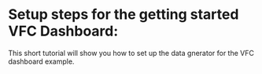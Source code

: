 # Setup steps for the getting started VFC Dashboard:
This short tutorial will show you how to set up the data gnerator for the VFC dashboard example.
